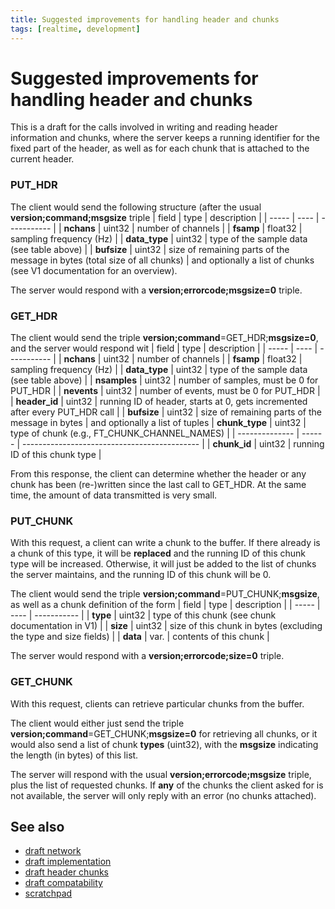 ```yaml
---
title: Suggested improvements for handling header and chunks
tags: [realtime, development]
---
```


# Suggested improvements for handling header and chunks

This is a draft for the calls involved in writing and reading header information and chunks, where the server
keeps a running identifier for the fixed part of the header, as well as for each chunk that is attached to
the current header.

### PUT_HDR

The client would send the following structure (after the usual **version;command;msgsize** triple
 | field         | type    | description                                                                |
 | -----         | ----    | -----------                                                                |
 | **nchans**    | uint32  | number of channels                                                         |
 | **fsamp**     | float32 | sampling frequency (Hz)                                                    |
 | **data_type** | uint32  | type of the sample data (see table above)                                  |
 | **bufsize**   | uint32  | size of remaining parts of the message in bytes (total size of all chunks) |
and optionally a list of chunks (see V1 documentation for an overview).

The server would respond with a **version;errorcode;msgsize=0** triple.

### GET_HDR

The client would send the triple **version;command**=GET_HDR;**msgsize=0**, and the server would respond wit
 | field         | type    | description                                                                  |
 | -----         | ----    | -----------                                                                  |
 | **nchans**    | uint32  | number of channels                                                           |
 | **fsamp**     | float32 | sampling frequency (Hz)                                                      |
 | **data_type** | uint32  | type of the sample data (see table above)                                    |
 | **nsamples**  | uint32  | number of samples, must be 0 for PUT_HDR                                     |
 | **nevents**   | uint32  | number of events, must be 0 for PUT_HDR                                      |
 | **header_id** | uint32  | running ID of header, starts at 0, gets incremented after every PUT_HDR call |
 | **bufsize**   | uint32  | size of remaining parts of the message in bytes                              |
and optionally a list of tuples
 | **chunk_type** | uint32 | type of chunk (e.g., FT_CHUNK_CHANNEL_NAMES) |
 | -------------- | ------ | -------------------------------------------- |
 | **chunk_id**   | uint32 | running ID of this chunk type                |

From this response, the client can determine whether the header or any chunk has been (re-)written since
the last call to GET_HDR. At the same time, the amount of data transmitted is very small.

### PUT_CHUNK

With this request, a client can write a chunk to the buffer. If there already is a chunk of this type,
it will be **replaced** and the running ID of this chunk type will be increased. Otherwise, it will just
be added to the list of chunks the server maintains, and the running ID of this chunk will be 0.

The client would send the triple **version;command**=PUT_CHUNK;**msgsize**, as well as a chunk definition of the form
 | field    | type   | description                                                      |
 | -----    | ----   | -----------                                                      |
 | **type** | uint32 | type of this chunk (see chunk documentation in V1)               |
 | **size** | uint32 | size of this chunk in bytes (excluding the type and size fields) |
 | **data** | var.   | contents of this chunk                                           |

The server would respond with a **version;errorcode;size=0** triple.

### GET_CHUNK

With this request, clients can retrieve particular chunks from the buffer.

The client would either just send the triple **version;command**=GET_CHUNK;**msgsize=0** for retrieving all chunks,
or it would also send a list of chunk **types** (uint32), with the **msgsize** indicating the length (in bytes) of this list.

The server will respond with the usual **version;errorcode;msgsize** triple, plus the list of requested chunks.
If **any** of the chunks the client asked for is not available, the server will only reply with an error (no chunks attached).

## See also

*  [draft network](/development/realtime/draft_network)
*  [draft implementation](/development/realtime/draft_implementation)
*  [draft header chunks](/development/realtime/draft_header_chunks)
*  [draft compatability](/development/realtime/draft_compatability)
*  [scratchpad](/development/realtime/scratchpad)
